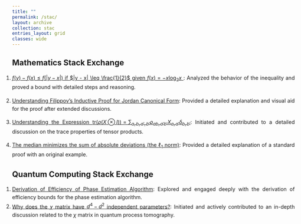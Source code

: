 ```yaml
---
title: ""
permalink: /stac/
layout: archive
collection: stac
entries_layout: grid
classes: wide
---
```


<style>
/* Maintain A4 width with proper margins */
body, .page-content {
    margin: 0 auto; /* Center-align content */
    max-width: 8.27in; /* A4 width */
    padding-left: 1em; /* Add some padding for left margin */
    padding-right: 1em; /* Add some padding for right margin */
    box-sizing: border-box; /* Include padding in width calculations */
}

/* Ensure header is not affected by content-specific styles */
header, header .site-title {
    max-width: 100%; /* Ensure header uses full width */
    margin: 0; /* Remove margins from header */
}

/* Fix for the list alignment */
ul, ol {
    text-align: justify; /* Justify list content */
    padding: 0; /* Remove padding */
    margin: 0 auto; /* Center list items */
    max-width: 8.27in; /* Ensure list respects A4 width */
    line-height: 1.6; /* Improve readability */
}

/* Prevent any overflow issues */
* {
    overflow-wrap: break-word; /* Ensure words wrap properly */
    box-sizing: border-box; /* Ensure padding doesn't affect width */
}
</style>



## Mathematics Stack Exchange


1. [ $f(y) - f(x) \leq f(|y - x|)$ if $|y - x| \leq \frac{1}{2}$ given $f(x) = -x \log_2 x$
][1]: Analyzed the behavior of the inequality and proved a bound with detailed steps and reasoning.

3. [Understanding Filippov’s Inductive Proof for Jordan Canonical Form][2]: Provided a detailed explanation and visual aid for the proof after extended discussions.

4. [Understanding the Expression $\text{tr}(\rho(X \otimes I)) = \sum_{a,b,a',b'} \rho_{ab,a'b'} X_{a,a'} \delta_{b,b'}$][3]: Initiated and contributed to a detailed discussion on the trace properties of tensor products.

5. [The median minimizes the sum of absolute deviations (the $\ell_1$ norm)][4]: Provided a detailed explanation of a standard proof with an original example.

  [1]: https://math.stackexchange.com/questions/4614700/prove-fy-%E2%88%92-fx-leq-fy-%E2%88%92-x-if-y-%E2%88%92-x-%E2%89%A4-1-2-given-fx-x-log-2-x
  [2]: https://math.stackexchange.com/questions/3909381/filippovs-inductive-proof-for-jordan-canonical-form/3911296#3911296
  [3]: https://math.stackexchange.com/questions/4250990/understanding-the-expression-tr-big-rhox-otimes-i-big-sum-a-b-a-b-rho
  [4]: https://math.stackexchange.com/questions/113270/the-median-minimizes-the-sum-of-absolute-deviations-the-ell-1-norm/2364943#2364943



## Quantum Computing Stack Exchange

 1. [Derivation of Efficiency of Phase Estimation Algorithm][1]: Explored and engaged deeply with the derivation of efficiency bounds for the phase estimation algorithm.
 2. [Why does the $\chi$ matrix have $d^4-d^2$ independent parameters?][2]: Initiated and actively contributed to an in-depth discussion related to the $\chi$ matrix in quantum process tomography.


  [1]: https://quantumcomputing.stackexchange.com/questions/22032/derivation-of-efficiency-of-phase-estimation-algorithm
  [2]: https://quantumcomputing.stackexchange.com/questions/28924/why-does-the-chi-matrix-have-d4-d2-independent-parameters

